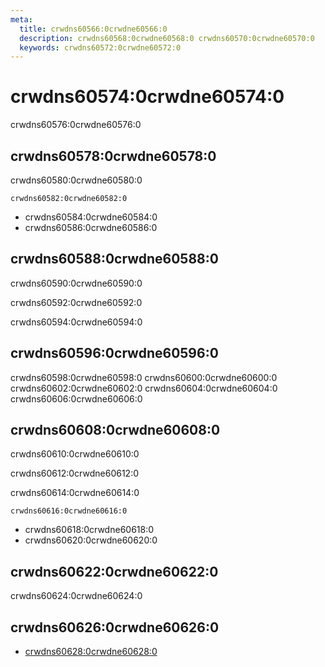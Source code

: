 ```yaml
---
meta:
  title: crwdns60566:0crwdne60566:0
  description: crwdns60568:0crwdne60568:0 crwdns60570:0crwdne60570:0
  keywords: crwdns60572:0crwdne60572:0
---
```


# crwdns60574:0crwdne60574:0
crwdns60576:0crwdne60576:0

<entry-ad />

## crwdns60578:0crwdne60578:0
crwdns60580:0crwdne60580:0

`crwdns60582:0crwdne60582:0`
- crwdns60584:0crwdne60584:0
- crwdns60586:0crwdne60586:0


## crwdns60588:0crwdne60588:0
crwdns60590:0crwdne60590:0

  crwdns60592:0crwdne60592:0

  crwdns60594:0crwdne60594:0

## crwdns60596:0crwdne60596:0
crwdns60598:0crwdne60598:0
<alert type="success">crwdns60600:0crwdne60600:0</alert>
<alert type="info">crwdns60602:0crwdne60602:0</alert>
<alert type="warning">crwdns60604:0crwdne60604:0</alert>
<alert type="error">crwdns60606:0crwdne60606:0</alert>

## crwdns60608:0crwdne60608:0
crwdns60610:0crwdne60610:0

  crwdns60612:0crwdne60612:0

  crwdns60614:0crwdne60614:0

  `crwdns60616:0crwdne60616:0`
  - crwdns60618:0crwdne60618:0
  - crwdns60620:0crwdne60620:0

## crwdns60622:0crwdne60622:0
crwdns60624:0crwdne60624:0

## crwdns60626:0crwdne60626:0
  - [crwdns60628:0crwdne60628:0]()

<doc-footer />
